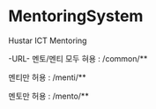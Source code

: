 # MentoringSystem
Hustar ICT Mentoring

-URL-
멘토/멘티 모두 혀용 : /common/**

멘티만 허용 : /menti/**

멘토만 허용 : /mento/**
